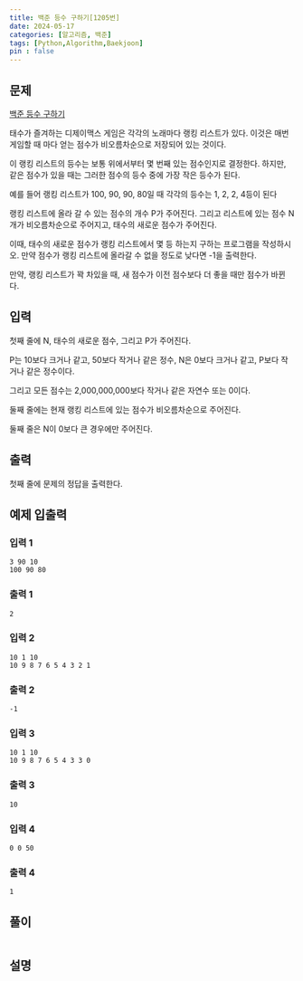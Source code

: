 ```yaml
---
title: 백준 등수 구하기[1205번]
date: 2024-05-17
categories: [알고리즘, 백준]
tags: [Python,Algorithm,Baekjoon]
pin : false
---
```


## 문제
[백준 등수 구하기](https://www.acmicpc.net/problem/1205)

태수가 즐겨하는 디제이맥스 게임은 각각의 노래마다 랭킹 리스트가 있다. 이것은 매번 게임할 때 마다 얻는 점수가 비오름차순으로 저장되어 있는 것이다.

이 랭킹 리스트의 등수는 보통 위에서부터 몇 번째 있는 점수인지로 결정한다. 하지만, 같은 점수가 있을 때는 그러한 점수의 등수 중에 가장 작은 등수가 된다.

예를 들어 랭킹 리스트가 100, 90, 90, 80일 때 각각의 등수는 1, 2, 2, 4등이 된다

랭킹 리스트에 올라 갈 수 있는 점수의 개수 P가 주어진다. 그리고 리스트에 있는 점수 N개가 비오름차순으로 주어지고, 태수의 새로운 점수가 주어진다.

이때, 태수의 새로운 점수가 랭킹 리스트에서 몇 등 하는지 구하는 프로그램을 작성하시오. 만약 점수가 랭킹 리스트에 올라갈 수 없을 정도로 낮다면 -1을 출력한다.

만약, 랭킹 리스트가 꽉 차있을 때, 새 점수가 이전 점수보다 더 좋을 때만 점수가 바뀐다.

## 입력

첫째 줄에 N, 태수의 새로운 점수, 그리고 P가 주어진다.

P는 10보다 크거나 같고, 50보다 작거나 같은 정수, N은 0보다 크거나 같고, P보다 작거나 같은 정수이다.

그리고 모든 점수는 2,000,000,000보다 작거나 같은 자연수 또는 0이다.

둘째 줄에는 현재 랭킹 리스트에 있는 점수가 비오름차순으로 주어진다.

둘째 줄은 N이 0보다 큰 경우에만 주어진다.


## 출력
첫째 줄에 문제의 정답을 출력한다.

## 예제 입출력

### 입력 1

```text
3 90 10
100 90 80
```

### 출력 1


```text
2
```
### 입력 2

```text
10 1 10
10 9 8 7 6 5 4 3 2 1
```

### 출력 2


```text
-1
```

### 입력 3

```text
10 1 10
10 9 8 7 6 5 4 3 3 0
```

### 출력 3


```text
10
```

### 입력 4

```text
0 0 50
```

### 출력 4


```text
1
```

## 풀이
```python

```

## 설명

